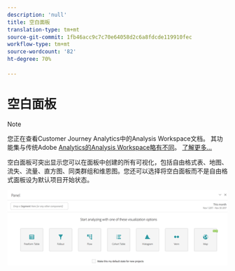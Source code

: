 ```yaml
---
description: 'null'
title: 空白面板
translation-type: tm+mt
source-git-commit: 1fb46acc9c7c70e64058d2c6a8fdcde119910fec
workflow-type: tm+mt
source-wordcount: '82'
ht-degree: 70%

---
```



# 空白面板

>[!NOTE]
>
>您正在查看Customer Journey Analytics中的Analysis Workspace文档。 其功能集与传统Adobe [Analytics的Analysis Workspace略有不同](https://docs.adobe.com/content/help/zh-Hans/analytics/analyze/analysis-workspace/home.html)。 [了解更多...](/help/getting-started/cja-aa.md)

空白面板可突出显示您可以在面板中创建的所有可视化，包括自由格式表、地图、流失、流量、直方图、同类群组和维恩图。您还可以选择将空白面板而不是自由格式面板设为默认项目开始状态。

![](assets/blank_panel.png)

